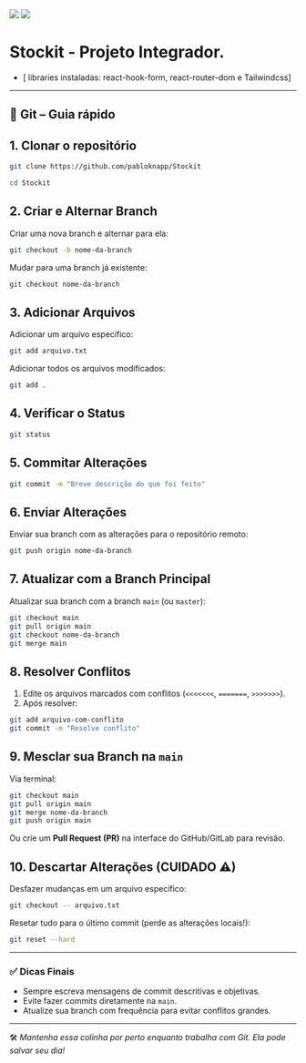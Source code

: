 <div>
<img src="https://img.shields.io/badge/-ReactJs-61DAFB?logo=react&logoColor=white&style=for-the-badge" />
<img src="https://img.shields.io/badge/Tailwind_CSS-grey?style=for-the-badge&logo=tailwind-css&logoColor=38B2AC" />
</div>

# Stockit - Projeto Integrador.

- [ libraries instaladas: react-hook-form, react-router-dom e Tailwindcss]

---

## 🧠 Git – Guia rápido

## 1. Clonar o repositório

```bash
git clone https://github.com/pabloknapp/Stockit

cd Stockit
```


## 2. Criar e Alternar Branch

Criar uma nova branch e alternar para ela:

```bash
git checkout -b nome-da-branch
```

Mudar para uma branch já existente:

```bash
git checkout nome-da-branch
```


## 3. Adicionar Arquivos

Adicionar um arquivo específico:

```bash
git add arquivo.txt
```

Adicionar todos os arquivos modificados:

```bash
git add .
```

## 4. Verificar o Status

```bash
git status
```

## 5. Commitar Alterações

```bash
git commit -m "Breve descrição do que foi feito"
```

## 6. Enviar Alterações

Enviar sua branch com as alterações para o repositório remoto:

```bash
git push origin nome-da-branch
```

## 7. Atualizar com a Branch Principal

Atualizar sua branch com a branch `main` (ou `master`):

```bash
git checkout main
git pull origin main
git checkout nome-da-branch
git merge main
```

## 8. Resolver Conflitos

1. Edite os arquivos marcados com conflitos (`<<<<<<<`, `=======`, `>>>>>>>`).
2. Após resolver:

```bash
git add arquivo-com-conflito
git commit -m "Resolve conflito"
```

## 9. Mesclar sua Branch na `main`

Via terminal:

```bash
git checkout main
git pull origin main
git merge nome-da-branch
git push origin main
```

Ou crie um **Pull Request (PR)** na interface do GitHub/GitLab para revisão.

## 10. Descartar Alterações (CUIDADO ⚠)

Desfazer mudanças em um arquivo específico:

```bash
git checkout -- arquivo.txt
```

Resetar tudo para o último commit (perde as alterações locais!):

```bash
git reset --hard
```

---

### ✅ Dicas Finais

- Sempre escreva mensagens de commit descritivas e objetivas.
- Evite fazer commits diretamente na `main`.
- Atualize sua branch com frequência para evitar conflitos grandes.

---

🛠️ *Mantenha essa colinha por perto enquanto trabalha com Git. Ela pode salvar seu dia!*
